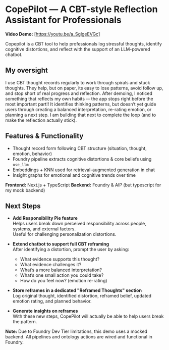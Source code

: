 # CopePilot — A CBT-style Reflection Assistant for Professionals

**Video Demo:**  [https://youtu.be/a_SglgeEVGc]

Copepilot is a CBT tool to help professionals log stressful thoughts, identify cognitive distortions, and reflect with the support of an LLM-powered chatbot.  

## My oversight
I use CBT thought records regularly to work through spirals and stuck thoughts. They help, but on paper, its easy to lose patterns, avoid follow up, and stop short of real progress and reflection.
After demoing, I noticed something that reflects my own habits -- the app stops right before the most important part!!
It identifies thinking patterns, but doesn’t yet guide users through creating a balanced interpretation, re-rating emotion, or planning a next step.
I am building that next to complete the loop (and to make the reflection actually stick).

## Features & Functionality
- Thought record form following CBT structure (situation, thought, emotion, behavior)
- Foundry pipeline extracts cognitive distortions & core beliefs using `use_llm`
- Embeddings + KNN used for retrieval-augmented generation in chat
- Insight graphs for emotional and cognitive trends over time

**Frontend:** Next.js + TypeScript
**Backend:** Foundry & AIP (but typescript for my mock backend)

## Next Steps
- **Add Responsibility Pie feature**  
  Helps users break down perceived responsibility across people, systems, and external factors.  
  Useful for challenging personalization distortions.

- **Extend chatbot to support full CBT reframing**  
  After identifying a distortion, prompt the user by asking:
  - What evidence supports this thought?
  - What evidence challenges it?
  - What’s a more balanced interpretation?
  - What’s one small action you could take?
  - How do you feel now? (emotion re-rating)

- **Store reframes in a dedicated "Reframed Thoughts" section**  
  Log original thought, identified distortion, reframed belief, updated emotion rating, and planned behavior.

- **Generate insights on reframes**  
With these new steps, CopePilot will actually be able to help users break the pattern.

**Note:** Due to Foundry Dev Tier limitations, this demo uses a mocked backend. All pipelines and ontology actions are wired and functional in Foundry.
